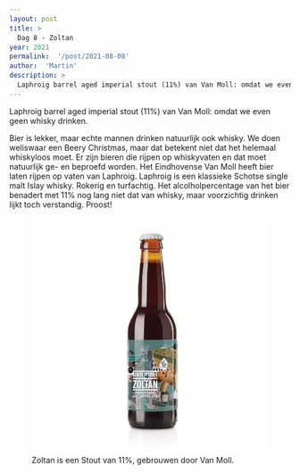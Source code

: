 ```yaml
---
layout: post
title: >
  Dag 8 - Zoltan
year: 2021
permalink:  '/post/2021-08-08'
author:  'Martin'
description: >
  Laphroig barrel aged imperial stout (11%) van Van Moll: omdat we even geen whisky drinken.
---
```

<p class='intro'><span class='dropcap'>L</span>aphroig barrel aged imperial stout (11%) van Van Moll: omdat we even geen whisky drinken.</p>

Bier is lekker, maar echte mannen drinken natuurlijk ook whisky. We doen weliswaar een Beery Christmas, maar dat betekent niet dat het helemaal whiskyloos moet. Er zijn bieren die rijpen op whiskyvaten en dat moet natuurlijk ge- en beproefd worden. Het Eindhovense Van Moll heeft bier laten rijpen op vaten van Laphroig. Laphroig is een klassieke Schotse single malt Islay whisky. Rokerig en turfachtig. Het alcolholpercentage van het bier benadert met 11% nog lang niet dat van whisky, maar voorzichtig drinken lijkt toch verstandig. Proost!

<figure><img src='/assets/img/beer_2021-08-08.jpg' alt=''/> <figcaption>Zoltan is een Stout van 11%, gebrouwen door Van Moll.</figcaption></figure>
